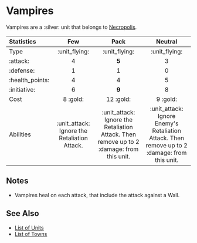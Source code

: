 # Vampires

Vampires are a :silver: unit that belongs to [Necropolis](../towns/necropolis.md).

| Statistics | Few | Pack | Neutral |
| :--- | :---: | :---: | :---: |
| Type | :unit_flying: | :unit_flying: | :unit_flying: |
| :attack: | 4 | **5** | 3 |
| :defense: | 1 | 1 | 0 |
| :health_points: | 4 | 4 | 5 |
| :initiative: | 6 | **9** | 8 |
| Cost | 8 :gold: | 12 :gold: | 9 :gold: |
| Abilities | :unit_attack: Ignore the Retaliation Attack. | :unit_attack: Ignore the Retaliation Attack. Then remove up to 2 :damage: from this unit. | :unit_attack: Ignore Enemy's Retaliation Attack. Then remove up to 2 :damage: from this unit. |


## Notes

- Vampires heal on each attack, that include the attack against a Wall.


## See Also

- [List of Units](../units.md)
- [List of Towns](../towns.md)